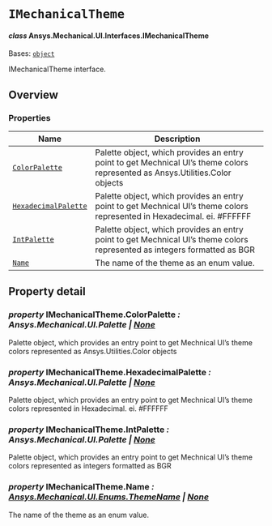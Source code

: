 # `IMechanicalTheme`

<a id="ansys.mechanical.stubs.v241.Ansys.Mechanical.UI.Interfaces.IMechanicalTheme"></a>

#### *class* Ansys.Mechanical.UI.Interfaces.IMechanicalTheme

Bases: [`object`](https://docs.python.org/3/library/functions.html#object)

IMechanicalTheme interface.

<!-- !! processed by numpydoc !! -->

<a id="overview"></a>

## Overview

### Properties

| Name | Description |
|--------------------------------------------------------------|---------------------------------------------------------------------------------------------------------------------------------|
| [`ColorPalette`](#IMechanicalTheme.ColorPalette)             | Palette object, which provides an entry point to get Mechnical UI’s theme colors represented as Ansys.Utilities.Color objects   |
| [`HexadecimalPalette`](#IMechanicalTheme.HexadecimalPalette) | Palette object, which provides an entry point to get Mechnical UI’s theme colors represented in Hexadecimal. ei. #FFFFFF        |
| [`IntPalette`](#IMechanicalTheme.IntPalette)                 | Palette object, which provides an entry point to get Mechnical UI’s theme colors represented as integers formatted as BGR       |
| [`Name`](#IMechanicalTheme.Name)                             | The name of the theme as an enum value.                                                                                         |

<a id="property-detail"></a>

## Property detail

<a id="IMechanicalTheme.ColorPalette"></a>

### *property* IMechanicalTheme.ColorPalette *: Ansys.Mechanical.UI.Palette | [None](https://docs.python.org/3/library/constants.html#None)*

Palette object, which provides an entry point to get Mechnical UI’s theme colors represented as Ansys.Utilities.Color objects

<!-- !! processed by numpydoc !! -->

<a id="IMechanicalTheme.HexadecimalPalette"></a>

### *property* IMechanicalTheme.HexadecimalPalette *: Ansys.Mechanical.UI.Palette | [None](https://docs.python.org/3/library/constants.html#None)*

Palette object, which provides an entry point to get Mechnical UI’s theme colors represented in Hexadecimal. ei. #FFFFFF

<!-- !! processed by numpydoc !! -->

<a id="IMechanicalTheme.IntPalette"></a>

### *property* IMechanicalTheme.IntPalette *: Ansys.Mechanical.UI.Palette | [None](https://docs.python.org/3/library/constants.html#None)*

Palette object, which provides an entry point to get Mechnical UI’s theme colors represented as integers formatted as BGR

<!-- !! processed by numpydoc !! -->

<a id="IMechanicalTheme.Name"></a>

### *property* IMechanicalTheme.Name *: [Ansys.Mechanical.UI.Enums.ThemeName](../../../../../v242/Ansys/Mechanical/UI/Enums/ThemeName.md#ansys.mechanical.stubs.v242.Ansys.Mechanical.UI.Enums.ThemeName) | [None](https://docs.python.org/3/library/constants.html#None)*

The name of the theme as an enum value.

<!-- !! processed by numpydoc !! -->

